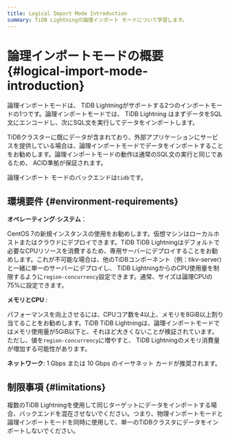 ```yaml
---
title: Logical Import Mode Introduction
summary: TiDB Lightningの論理インポート モードについて学習します。
---
```


# 論理インポートモードの概要 {#logical-import-mode-introduction}

論理インポートモードは、 TiDB Lightningがサポートする2つのインポートモードの1つです。論理インポートモードでは、 TiDB Lightning はまずデータをSQL文にエンコードし、次にSQL文を実行してデータをインポートします。

TiDBクラスターに既にデータが含まれており、外部アプリケーションにサービスを提供している場合は、論理インポートモードでデータをインポートすることをお勧めします。論理インポートモードの動作は通常のSQL文の実行と同じであるため、 ACID準拠が保証されます。

論理インポート モードのバックエンドは`tidb`です。

## 環境要件 {#environment-requirements}

**オペレーティング·システム**：

CentOS 7の新規インスタンスの使用をお勧めします。仮想マシンはローカルホストまたはクラウドにデプロイできます。TiDB TiDB Lightningはデフォルトで必要なCPUリソースを消費するため、専用サーバーにデプロイすることをお勧めします。これが不可能な場合は、他のTiDBコンポーネント（例：tikv-server）と一緒に単一のサーバーにデプロイし、 TiDB LightningからのCPU使用量を制限するように`region-concurrency`設定できます。通常、サイズは論理CPUの75%に設定できます。

**メモリとCPU** :

パフォーマンスを向上させるには、CPUコア数を4以上、メモリを8GiB以上割り当てることをお勧めします。TiDB TiDB Lightningは、論理インポートモードではメモリ使用量が5GiB以下と、それほど大きくないことが検証されています。ただし、値を`region-concurrency`に増やすと、 TiDB Lightningのメモリ消費量が増加する可能性があります。

**ネットワーク**: 1 Gbps または 10 Gbps のイーサネット カードが推奨されます。

## 制限事項 {#limitations}

複数のTiDB Lightningを使用して同じターゲットにデータをインポートする場合、バックエンドを混在させないでください。つまり、物理インポートモードと論理インポートモードを同時に使用して、単一のTiDBクラスタにデータをインポートしないでください。

